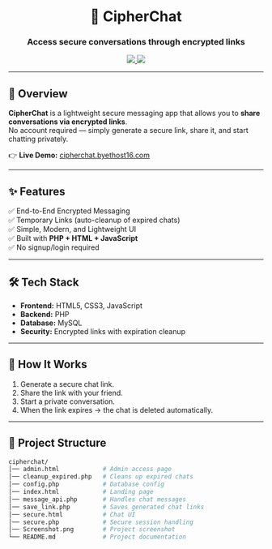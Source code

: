 <!-- Banner -->
<h1 align="center">🔐 CipherChat</h1>
<h3 align="center">Access secure conversations through encrypted links</h3>

<p align="center">
  <a href="http://cipherchat.byethost16.com/">
    <img src="https://img.shields.io/badge/Visit%20Live%20Site-36BCF7?style=for-the-badge&logo=google-chrome&logoColor=white" />
  </a>
  <a href="https://github.com/Amosgamer04/cipherchat">
    <img src="https://img.shields.io/badge/GitHub%20Repo-181717?style=for-the-badge&logo=github&logoColor=white" />
  </a>
</p>

---

## 📌 Overview  

**CipherChat** is a lightweight secure messaging app that allows you to **share conversations via encrypted links**.  
No account required — simply generate a secure link, share it, and start chatting privately.  

👉 **Live Demo:** [cipherchat.byethost16.com](http://cipherchat.byethost16.com/)  

---

## ✨ Features  

✅ End-to-End Encrypted Messaging  
✅ Temporary Links (auto-cleanup of expired chats)  
✅ Simple, Modern, and Lightweight UI  
✅ Built with **PHP + HTML + JavaScript**  
✅ No signup/login required  

---

## 🛠️ Tech Stack  

- **Frontend:** HTML5, CSS3, JavaScript  
- **Backend:** PHP  
- **Database:** MySQL  
- **Security:** Encrypted links with expiration cleanup  

---

## 🚀 How It Works  

1. Generate a secure chat link.  
2. Share the link with your friend.  
3. Start a private conversation.  
4. When the link expires → the chat is deleted automatically.  

---

## 📂 Project Structure  

```bash
cipherchat/
│── admin.html            # Admin access page
│── cleanup_expired.php   # Cleans up expired chats
│── config.php            # Database config
│── index.html            # Landing page
│── message_api.php       # Handles chat messages
│── save_link.php         # Saves generated chat links
│── secure.html           # Chat UI
│── secure.php            # Secure session handling
│── Screenshot.png        # Project screenshot
└── README.md             # Project documentation
